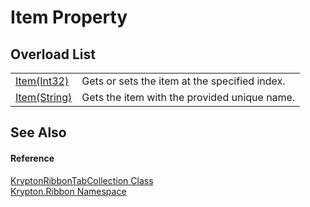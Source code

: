 # Item Property


## Overload List
<table>
<tr>
<td><a href="809b87e8-af04-f897-1fe3-f82fbad5d2be.md">Item(Int32)</a></td>
<td>Gets or sets the item at the specified index.</td></tr>
<tr>
<td><a href="8039ada1-66e5-10d5-4712-7c2eec9fde12.md">Item(String)</a></td>
<td>Gets the item with the provided unique name.</td></tr>
</table>

## See Also


#### Reference
<a href="f390e3d2-3436-110e-3207-10b837044fc8.md">KryptonRibbonTabCollection Class</a>  
<a href="1e9bc734-cff9-e9b8-f013-94cdac669794.md">Krypton.Ribbon Namespace</a>  
